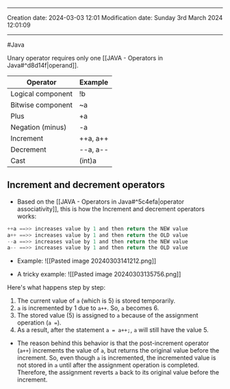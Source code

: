 

----
Creation date: 2024-03-03 12:01
Modification date: Sunday 3rd March 2024 12:01:09

----

#Java  

Unary operator requires only one [[JAVA - Operators in Java#^d8d14f|operand]].

| Operator          | Example  |
| ----------------- | -------- |
| Logical component | !b       |
| Bitwise component | ~a       |
| Plus              | +a       |
| Negation (minus)  | -a       |
| Increment         | ++a, a++ |
| Decrement         | --a, a-- |
| Cast              | (int)a   |
## Increment and decrement operators
- Based on the [[JAVA - Operators in Java#^5c4efa|operator associativity]], this is how the Increment and decrement operators works:
```java
++a ==>> increases value by 1 and then return the NEW value
a++ ==>> increases value by 1 and then return the OLD value
--a ==>> increases value by 1 and then return the NEW value
a-- ==>> increases value by 1 and then return the OLD value
```

- Example:
![[Pasted image 20240303141212.png]]

- A tricky example:
![[Pasted image 20240303135756.png]]

Here's what happens step by step:
1. The current value of `a` (which is 5) is stored temporarily.
2. `a` is incremented by 1 due to `a++`. So, `a` becomes 6.
3. The stored value (5) is assigned to `a` because of the assignment operation (`a =`).
4. As a result, after the statement `a = a++;`, `a` will still have the value 5.

- The reason behind this behavior is that the post-increment operator (`a++`) increments the value of `a`, but returns the original value before the increment. So, even though `a` is incremented, the incremented value is not stored in `a` until after the assignment operation is completed. Therefore, the assignment reverts `a` back to its original value before the increment.